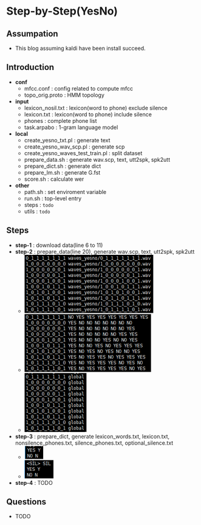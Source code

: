 # Step-by-Step(YesNo)
## Assumpation
- This blog assuming kaldi have been install succeed.
## Introduction
- **conf**
    - mfcc.conf : config related to compute mfcc
    - topo_orig.proto : HMM topology
- **input**
    - lexicon_nosil.txt : lexicon(word to phone) exclude silence
    - lexicon.txt : lexicon(word to phone) include silence
    - phones : complete phone list
    - task.arpabo : 1-gram language model
- **local**
    - create_yesno_txt.pl : generate text
    - create_yesno_wav_scp.pl : generate scp
    - create_yesno_waves_test_train.pl : split dataset
    - prepare_data.sh : generate wav.scp, text, utt2spk, spk2utt
    - prepare_dict.sh : generate dict
    - prepare_lm.sh : generate G.fst
    - score.sh : calculate wer
- **other**
    - path.sh : set enviroment variable
    - run.sh : top-level entry
    - steps : `todo`
    - utils : `todo`
## Steps
- **step-1** : download data(line 6 to 11)
- **step-2** : prepare_data(line 20), generate wav.scp, text, utt2spk, spk2utt
    - <img src="../../images/yesno/wav_scp.png" title="wav.scp" />
    - <img src="../../images/yesno/text.png" title="text" />
    - <img src="../../images/yesno/utt2spk.png" title="utt2spk" />
- **step-3** : prepare_dict, generate lexicon_words.txt, lexicon.txt, nonsilence_phones.txt, silence_phones.txt, optional_silence.txt
    - <img src="../../images/yesno/lexicon_words.png" title="lexicon_words" />
    - <img src="../../images/yesno/lexicon.png" title="lexicon" />
- **step-4** : TODO
## Questions
- TODO